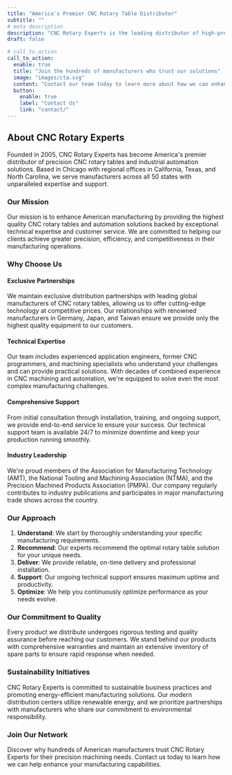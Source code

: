 ```yaml
---
title: "America's Premier CNC Rotary Table Distributor"
subtitle: ""
# meta description
description: "CNC Rotary Experts is the leading distributor of high-precision CNC rotary tables and automation solutions for industrial manufacturing across the United States."
draft: false

# call_to_action
call_to_action:
  enable: true
  title: "Join the hundreds of manufacturers who trust our solutions"
  image: "images/cta.svg"
  content: "Contact our team today to learn more about how we can enhance your machining capabilities."
  button:
    enable: true
    label: "Contact Us"
    link: "contact/"
---
```


## About CNC Rotary Experts

Founded in 2005, CNC Rotary Experts has become America's premier distributor of precision CNC rotary tables and industrial automation solutions. Based in Chicago with regional offices in California, Texas, and North Carolina, we serve manufacturers across all 50 states with unparalleled expertise and support.

### Our Mission

Our mission is to enhance American manufacturing by providing the highest quality CNC rotary tables and automation solutions backed by exceptional technical expertise and customer service. We are committed to helping our clients achieve greater precision, efficiency, and competitiveness in their manufacturing operations.

### Why Choose Us

#### Exclusive Partnerships

We maintain exclusive distribution partnerships with leading global manufacturers of CNC rotary tables, allowing us to offer cutting-edge technology at competitive prices. Our relationships with renowned manufacturers in Germany, Japan, and Taiwan ensure we provide only the highest quality equipment to our customers.

#### Technical Expertise

Our team includes experienced application engineers, former CNC programmers, and machining specialists who understand your challenges and can provide practical solutions. With decades of combined experience in CNC machining and automation, we're equipped to solve even the most complex manufacturing challenges.

#### Comprehensive Support

From initial consultation through installation, training, and ongoing support, we provide end-to-end service to ensure your success. Our technical support team is available 24/7 to minimize downtime and keep your production running smoothly.

#### Industry Leadership

We're proud members of the Association for Manufacturing Technology (AMT), the National Tooling and Machining Association (NTMA), and the Precision Machined Products Association (PMPA). Our company regularly contributes to industry publications and participates in major manufacturing trade shows across the country.

### Our Approach

1. **Understand**: We start by thoroughly understanding your specific manufacturing requirements.
2. **Recommend**: Our experts recommend the optimal rotary table solution for your unique needs.
3. **Deliver**: We provide reliable, on-time delivery and professional installation.
4. **Support**: Our ongoing technical support ensures maximum uptime and productivity.
5. **Optimize**: We help you continuously optimize performance as your needs evolve.

### Our Commitment to Quality

Every product we distribute undergoes rigorous testing and quality assurance before reaching our customers. We stand behind our products with comprehensive warranties and maintain an extensive inventory of spare parts to ensure rapid response when needed.

### Sustainability Initiatives

CNC Rotary Experts is committed to sustainable business practices and promoting energy-efficient manufacturing solutions. Our modern distribution centers utilize renewable energy, and we prioritize partnerships with manufacturers who share our commitment to environmental responsibility.

### Join Our Network

Discover why hundreds of American manufacturers trust CNC Rotary Experts for their precision machining needs. Contact us today to learn how we can help enhance your manufacturing capabilities. 